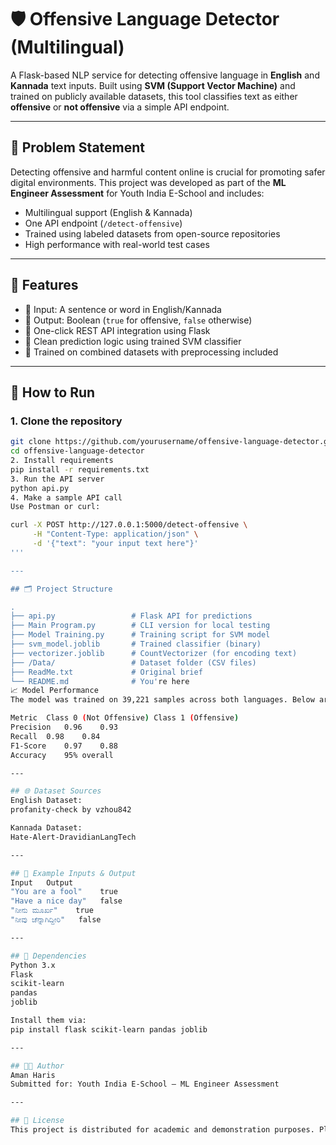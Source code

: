 # 🛡️ Offensive Language Detector (Multilingual)

A Flask-based NLP service for detecting offensive language in **English** and **Kannada** text inputs. Built using **SVM (Support Vector Machine)** and trained on publicly available datasets, this tool classifies text as either **offensive** or **not offensive** via a simple API endpoint.

---

## 📌 Problem Statement

Detecting offensive and harmful content online is crucial for promoting safer digital environments. This project was developed as part of the **ML Engineer Assessment** for Youth India E-School and includes:

- Multilingual support (English & Kannada)
- One API endpoint (`/detect-offensive`)
- Trained using labeled datasets from open-source repositories
- High performance with real-world test cases

---

## 🧠 Features

- 🧾 Input: A sentence or word in English/Kannada
- 🚦 Output: Boolean (`true` for offensive, `false` otherwise)
- 🔗 One-click REST API integration using Flask
- 💬 Clean prediction logic using trained SVM classifier
- 📁 Trained on combined datasets with preprocessing included

---

## 🚀 How to Run

### 1. Clone the repository
```bash
git clone https://github.com/yourusername/offensive-language-detector.git
cd offensive-language-detector
2. Install requirements
pip install -r requirements.txt
3. Run the API server
python api.py
4. Make a sample API call
Use Postman or curl:

curl -X POST http://127.0.0.1:5000/detect-offensive \
     -H "Content-Type: application/json" \
     -d '{"text": "your input text here"}'
'''

---

## 🗂️ Project Structure

.
├── api.py                 # Flask API for predictions
├── Main Program.py        # CLI version for local testing
├── Model Training.py      # Training script for SVM model
├── svm_model.joblib       # Trained classifier (binary)
├── vectorizer.joblib      # CountVectorizer (for encoding text)
├── /Data/                 # Dataset folder (CSV files)
├── ReadMe.txt             # Original brief
└── README.md              # You're here
📈 Model Performance
The model was trained on 39,221 samples across both languages. Below are the evaluation metrics:

Metric	Class 0 (Not Offensive)	Class 1 (Offensive)
Precision	0.96	0.93
Recall	0.98	0.84
F1-Score	0.97	0.88
Accuracy	95% overall	

---

## 🌐 Dataset Sources
English Dataset:
profanity-check by vzhou842

Kannada Dataset:
Hate-Alert-DravidianLangTech

---

## 🧪 Example Inputs & Output
Input	Output
"You are a fool"	true
"Have a nice day"	false
"ನೀನು ಮೂರ್ಖ"	true
"ನೀವು ಚೆನ್ನಾಗಿದ್ದೀರಿ"	false

---

## 🧰 Dependencies
Python 3.x
Flask
scikit-learn
pandas
joblib

Install them via:
pip install flask scikit-learn pandas joblib

---

## 🧑‍💻 Author
Aman Haris
Submitted for: Youth India E-School – ML Engineer Assessment

---

## 📜 License
This project is distributed for academic and demonstration purposes. Please credit the author if reused or extended.
